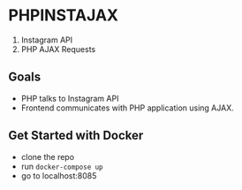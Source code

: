 # PHPINSTAJAX

1. Instagram API
2. PHP AJAX Requests

## Goals
* PHP talks to Instagram API
* Frontend communicates with PHP application using AJAX.

## Get Started with Docker
  * clone the repo
  * run ```docker-compose up```
  * go to localhost:8085
